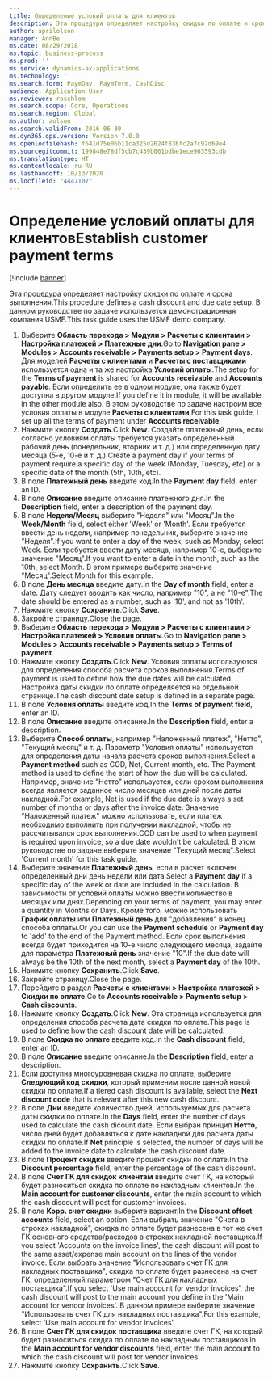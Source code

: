 ```yaml
---
title: Определение условий оплаты для клиентов
description: Эта процедура определяет настройку скидки по оплате и срока выполнения.
author: aprilolson
manager: AnnBe
ms.date: 08/29/2018
ms.topic: business-process
ms.prod: ''
ms.service: dynamics-ax-applications
ms.technology: ''
ms.search.form: PaymDay, PaymTerm, CashDisc
audience: Application User
ms.reviewer: roschlom
ms.search.scope: Core, Operations
ms.search.region: Global
ms.author: aolson
ms.search.validFrom: 2016-06-30
ms.dyn365.ops.version: Version 7.0.0
ms.openlocfilehash: f641d75e06b11ca325d2624f836fc2a7c92d69e4
ms.sourcegitcommit: 199848e78df5cb7c439b001bdbe1ece963593cdb
ms.translationtype: HT
ms.contentlocale: ru-RU
ms.lasthandoff: 10/13/2020
ms.locfileid: "4447107"
---
```

# <a name="establish-customer-payment-terms"></a><span data-ttu-id="2e608-103">Определение условий оплаты для клиентов</span><span class="sxs-lookup"><span data-stu-id="2e608-103">Establish customer payment terms</span></span>

[!include [banner](../../includes/banner.md)]

<span data-ttu-id="2e608-104">Эта процедура определяет настройку скидки по оплате и срока выполнения.</span><span class="sxs-lookup"><span data-stu-id="2e608-104">This procedure defines a cash discount and due date setup.</span></span> <span data-ttu-id="2e608-105">В данном руководстве по задаче используется демонстрационная компания USMF.</span><span class="sxs-lookup"><span data-stu-id="2e608-105">This task guide uses the USMF demo company.</span></span>

1. <span data-ttu-id="2e608-106">Выберите **Область перехода > Модули > Расчеты с клиентами > Настройка платежей > Платежные дни**.</span><span class="sxs-lookup"><span data-stu-id="2e608-106">Go to **Navigation pane > Modules > Accounts receivable > Payments setup > Payment days**.</span></span> <span data-ttu-id="2e608-107">Для моделей **Расчеты с клиентами** и **Расчеты с поставщиками** используется одна и та же настройка **Условий оплаты**.</span><span class="sxs-lookup"><span data-stu-id="2e608-107">The setup for the **Terms of payment** is shared for **Accounts receivable** and **Accounts payable**.</span></span> <span data-ttu-id="2e608-108">Если определить ее в одном модуле, она также будет доступна в другом модуле.</span><span class="sxs-lookup"><span data-stu-id="2e608-108">If you define it in module, it will be available in the other module also.</span></span> <span data-ttu-id="2e608-109">В этом руководстве по задаче настроим все условия оплаты в модуле **Расчеты с клиентами**.</span><span class="sxs-lookup"><span data-stu-id="2e608-109">For this task guide, I set up all the terms of payment under **Accounts receivable**.</span></span>
2. <span data-ttu-id="2e608-110">Нажмите кнопку **Создать**.</span><span class="sxs-lookup"><span data-stu-id="2e608-110">Click **New**.</span></span> <span data-ttu-id="2e608-111">Создайте платежный день, если согласно условиям оплаты требуется указать определенный рабочий день (понедельник, вторник и т. д.) или определенную дату месяца (5-е, 10-е и т. д.).</span><span class="sxs-lookup"><span data-stu-id="2e608-111">Create a payment day if your terms of payment require a specific day of the week (Monday, Tuesday, etc) or a specific date of the month (5th, 10th, etc).</span></span> 
3. <span data-ttu-id="2e608-112">В поле **Платежный день** введите код.</span><span class="sxs-lookup"><span data-stu-id="2e608-112">In the **Payment day** field, enter an ID.</span></span>
4. <span data-ttu-id="2e608-113">В поле **Описание** введите описание платежного дня.</span><span class="sxs-lookup"><span data-stu-id="2e608-113">In the **Description** field, enter a description of the payment day.</span></span>
5. <span data-ttu-id="2e608-114">В поле **Неделя/Месяц** выберите "Неделя" или "Месяц".</span><span class="sxs-lookup"><span data-stu-id="2e608-114">In the **Week/Month** field, select either 'Week' or 'Month'.</span></span> <span data-ttu-id="2e608-115">Если требуется ввести день недели, например понедельник, выберите значение "Неделя".</span><span class="sxs-lookup"><span data-stu-id="2e608-115">If you want to enter a day of the week, such as Monday, select Week.</span></span> <span data-ttu-id="2e608-116">Если требуется ввести дату месяца, например 10-е, выберите значение "Месяц".</span><span class="sxs-lookup"><span data-stu-id="2e608-116">If you want to enter a date in the month, such as the 10th, select Month.</span></span> <span data-ttu-id="2e608-117">В этом примере выберите значение "Месяц".</span><span class="sxs-lookup"><span data-stu-id="2e608-117">Select Month for this example.</span></span> 
6. <span data-ttu-id="2e608-118">В поле **День месяца** введите дату.</span><span class="sxs-lookup"><span data-stu-id="2e608-118">In the **Day of month** field, enter a date.</span></span> <span data-ttu-id="2e608-119">Дату следует вводить как число, например "10", а не "10-е".</span><span class="sxs-lookup"><span data-stu-id="2e608-119">The date should be entered as a number, such as '10', and not as '10th'.</span></span> 
7. <span data-ttu-id="2e608-120">Нажмите кнопку **Сохранить**.</span><span class="sxs-lookup"><span data-stu-id="2e608-120">Click **Save**.</span></span>
8. <span data-ttu-id="2e608-121">Закройте страницу.</span><span class="sxs-lookup"><span data-stu-id="2e608-121">Close the page.</span></span>
9. <span data-ttu-id="2e608-122">Выберите **Область перехода > Модули > Расчеты с клиентами > Настройка платежей > Условия оплаты**.</span><span class="sxs-lookup"><span data-stu-id="2e608-122">Go to **Navigation pane > Modules > Accounts receivable > Payments setup > Terms of payment**.</span></span>
10. <span data-ttu-id="2e608-123">Нажмите кнопку **Создать**.</span><span class="sxs-lookup"><span data-stu-id="2e608-123">Click **New**.</span></span> <span data-ttu-id="2e608-124">Условия оплаты используются для определения способа расчета сроков выполнения.</span><span class="sxs-lookup"><span data-stu-id="2e608-124">Terms of payment is used to define how the due dates will be calculated.</span></span> <span data-ttu-id="2e608-125">Настройка даты скидки по оплате определяется на отдельной странице.</span><span class="sxs-lookup"><span data-stu-id="2e608-125">The cash discount date setup is defined in a separate page.</span></span> 
11. <span data-ttu-id="2e608-126">В поле **Условия оплаты** введите код.</span><span class="sxs-lookup"><span data-stu-id="2e608-126">In the **Terms of payment field**, enter an ID.</span></span>
12. <span data-ttu-id="2e608-127">В поле **Описание** введите описание.</span><span class="sxs-lookup"><span data-stu-id="2e608-127">In the **Description** field, enter a description.</span></span>
13. <span data-ttu-id="2e608-128">Выберите **Способ оплаты**, например "Наложенный платеж", "Нетто", "Текущий месяц" и т. д. Параметр "Условия оплаты" используется для определения даты начала расчета сроков выполнения.</span><span class="sxs-lookup"><span data-stu-id="2e608-128">Select a **Payment method** such as COD, Net, Current month, etc. The Payment method is used to define the start of how the due will be calculated.</span></span> <span data-ttu-id="2e608-129">Например, значение "Нетто" используется, если сроком выполнения всегда является заданное число месяцев или дней после даты накладной.</span><span class="sxs-lookup"><span data-stu-id="2e608-129">For example, Net is used if the due date is always a set number of months or days after the invoice date.</span></span> <span data-ttu-id="2e608-130">Значение "Наложенный платеж" можно использовать, если платеж необходимо выполнить при получении накладной, чтобы не рассчитывался срок выполнения.</span><span class="sxs-lookup"><span data-stu-id="2e608-130">COD can be used to when payment is required upon invoice, so a due date wouldn't be calculated.</span></span> <span data-ttu-id="2e608-131">В этом руководстве по задаче выберите значение "Текущий месяц".</span><span class="sxs-lookup"><span data-stu-id="2e608-131">Select 'Current month' for this task guide.</span></span>  
14. <span data-ttu-id="2e608-132">Выберите значение **Платежный день**, если в расчет включен определенный дни день недели или дата.</span><span class="sxs-lookup"><span data-stu-id="2e608-132">Select a **Payment day** if a specific day of the  week or date are included in the calculation.</span></span> <span data-ttu-id="2e608-133">В зависимости от условий оплаты можно ввести количество в месяцах или днях.</span><span class="sxs-lookup"><span data-stu-id="2e608-133">Depending on your terms of payment, you may enter a quantity in Months or Days.</span></span> <span data-ttu-id="2e608-134">Кроме того, можно использовать **График оплаты** или **Платежный день** для "добавления" в конец способа оплаты.</span><span class="sxs-lookup"><span data-stu-id="2e608-134">Or you can use the **Payment schedule** or **Payment day** to 'add' to the end of the Payment method.</span></span> <span data-ttu-id="2e608-135">Если срок выполнения всегда будет приходится на 10-е число следующего месяца, задайте для параметра **Платежный день** значение "10".</span><span class="sxs-lookup"><span data-stu-id="2e608-135">If the due date will always be the 10th of the next month, select a **Payment day** of the 10th.</span></span> 
15. <span data-ttu-id="2e608-136">Нажмите кнопку **Сохранить**.</span><span class="sxs-lookup"><span data-stu-id="2e608-136">Click **Save**.</span></span>
16. <span data-ttu-id="2e608-137">Закройте страницу.</span><span class="sxs-lookup"><span data-stu-id="2e608-137">Close the page.</span></span>
17. <span data-ttu-id="2e608-138">Перейдите в раздел **Расчеты с клиентами > Настройка платежей > Скидки по оплате**.</span><span class="sxs-lookup"><span data-stu-id="2e608-138">Go to **Accounts receivable > Payments setup > Cash discounts**.</span></span>
18. <span data-ttu-id="2e608-139">Нажмите кнопку **Создать**.</span><span class="sxs-lookup"><span data-stu-id="2e608-139">Click **New**.</span></span> <span data-ttu-id="2e608-140">Эта страница используется для определения способа расчета дата скидки по оплате.</span><span class="sxs-lookup"><span data-stu-id="2e608-140">This page is used to define how the cash discount date will be calculated.</span></span> 
19. <span data-ttu-id="2e608-141">В поле **Скидка по оплате** введите код.</span><span class="sxs-lookup"><span data-stu-id="2e608-141">In the **Cash discount** field, enter an ID.</span></span>
20. <span data-ttu-id="2e608-142">В поле **Описание** введите описание.</span><span class="sxs-lookup"><span data-stu-id="2e608-142">In the **Description** field, enter a description.</span></span>
21. <span data-ttu-id="2e608-143">Если доступна многоуровневая скидка по оплате, выберите **Следующий код скидки**, который применим после данной новой скидки по оплате.</span><span class="sxs-lookup"><span data-stu-id="2e608-143">If a tiered cash discount is available, select the **Next discount code** that is relevant after this new cash discount.</span></span>
22. <span data-ttu-id="2e608-144">В поле **Дни** введите количество дней, используемых для расчета даты скидки по оплате.</span><span class="sxs-lookup"><span data-stu-id="2e608-144">In the **Days** field, enter the number of days used to calculate the cash dicount date.</span></span> <span data-ttu-id="2e608-145">Если выбран принцип **Нетто**, число дней будет добавляться к дате накладной для расчета даты скидки по оплате.</span><span class="sxs-lookup"><span data-stu-id="2e608-145">If **Net** principle is selected, the number of days will be added to the invoice date to calculate the cash discount date.</span></span>  
23. <span data-ttu-id="2e608-146">В поле **Процент скидки** введите процент скидки по оплате.</span><span class="sxs-lookup"><span data-stu-id="2e608-146">In the **Discount percentage** field, enter the percentage of the cash discount.</span></span>
24. <span data-ttu-id="2e608-147">В поле **Счет ГК для скидок клиентам** введите счет ГК, на который будет разноситься скидка по оплате по накладным клиентов.</span><span class="sxs-lookup"><span data-stu-id="2e608-147">In the **Main account for customer discounts**, enter the main account to which the cash discount will post for customer invoices.</span></span>
25. <span data-ttu-id="2e608-148">В поле **Корр. счет скидки** выберите вариант.</span><span class="sxs-lookup"><span data-stu-id="2e608-148">In the **Discount offset accounts** field, select an option.</span></span> <span data-ttu-id="2e608-149">Если выбрать значение "Счета в строках накладной", скидка по оплате будет разнесена в тот же счет ГК основного средства/расходов в строках накладной поставщика.</span><span class="sxs-lookup"><span data-stu-id="2e608-149">If you select 'Accounts on the invoice lines', the cash discount will post to the same asset/expense main account on the lines of the vendor invoice.</span></span> <span data-ttu-id="2e608-150">Если выбрать значение "Использовать счет ГК для накладных поставщика", скидка по оплате будет разнесена на счет ГК, определенный параметром "Счет ГК для накладных поставщика".</span><span class="sxs-lookup"><span data-stu-id="2e608-150">If you select 'Use main account for vendor invoices', the cash discount will post to the main account you define in the 'Main account for vendor invoices'.</span></span> <span data-ttu-id="2e608-151">В данном примере выберите значение "Использовать счет ГК для накладных поставщика".</span><span class="sxs-lookup"><span data-stu-id="2e608-151">For this example, select 'Use main account for vendor invoices'.</span></span> 
26. <span data-ttu-id="2e608-152">В поле **Счет ГК для скидок поставщика** введите счет ГК, на который будет разноситься скидка по оплате по накладным поставщиков.</span><span class="sxs-lookup"><span data-stu-id="2e608-152">In the **Main account for vendor discounts** field, enter the main account to which the cash discount will post for vendor invoices.</span></span>
27. <span data-ttu-id="2e608-153">Нажмите кнопку **Сохранить**.</span><span class="sxs-lookup"><span data-stu-id="2e608-153">Click **Save**.</span></span>

